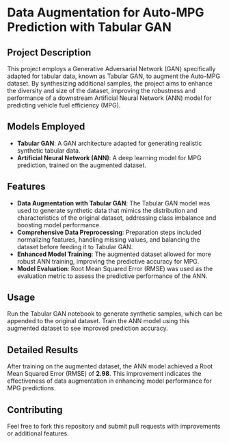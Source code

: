 # Data Augmentation for Auto-MPG Prediction with Tabular GAN

## Project Description
This project employs a Generative Adversarial Network (GAN) specifically adapted for tabular data, known as Tabular GAN, to augment the Auto-MPG dataset. By synthesizing additional samples, the project aims to enhance the diversity and size of the dataset, improving the robustness and performance of a downstream Artificial Neural Network (ANN) model for predicting vehicle fuel efficiency (MPG).

## Models Employed
- **Tabular GAN**: A GAN architecture adapted for generating realistic synthetic tabular data.
- **Artificial Neural Network (ANN)**: A deep learning model for MPG prediction, trained on the augmented dataset.

## Features
- **Data Augmentation with Tabular GAN**: The Tabular GAN model was used to generate synthetic data that mimics the distribution and characteristics of the original dataset, addressing class imbalance and boosting model performance.
- **Comprehensive Data Preprocessing**: Preparation steps included normalizing features, handling missing values, and balancing the dataset before feeding it to Tabular GAN.
- **Enhanced Model Training**: The augmented dataset allowed for more robust ANN training, improving the predictive accuracy for MPG.
- **Model Evaluation**: Root Mean Squared Error (RMSE) was used as the evaluation metric to assess the predictive performance of the ANN.

## Usage
Run the Tabular GAN notebook to generate synthetic samples, which can be appended to the original dataset. Train the ANN model using this augmented dataset to see improved prediction accuracy.

## Detailed Results
After training on the augmented dataset, the ANN model achieved a Root Mean Squared Error (RMSE) of **2.98**. This improvement indicates the effectiveness of data augmentation in enhancing model performance for MPG predictions.

## Contributing
Feel free to fork this repository and submit pull requests with improvements or additional features.
